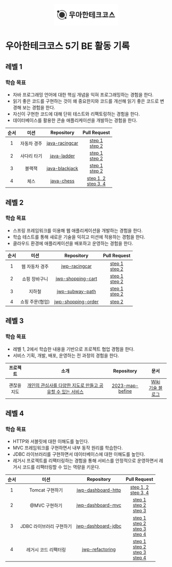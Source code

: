 <p align="center">
    <img src="./docs/woowacourse.png" alt="우아한테크코스" width="200px">
</p>

# 우아한테크코스 5기 BE 활동 기록

## 레벨 1

### 학습 목표
- 자바 프로그래밍 언어에 대한 핵심 개념을 익혀 프로그래밍하는 경험을 한다.
- 읽기 좋은 코드를 구현하는 것이 왜 중요한지와 코드를 개선해 읽기 좋은 코드로 변경해 보는 경험을 한다. 
- 자신이 구현한 코드에 대해 단위 테스트와 리팩토링하는 경험을 한다.
- 데이터베이스를 활용한 콘솔 애플리케이션을 개발하는 경험을 한다.

| <center> 순서 </center> | <center> 미션 </center>     | <center> Repository </center>                                                                       | <center> Pull Request </center>                                                                                                                           |
|-----------------------|---------------------------|---------------------------------------------------------------------------------|-----------------------------------------------------------------------------------------------------------------------------------------------------------|
| <center> 1 </center>  | <center> 자동차 경주 </center> | <center>[java-racingcar](https://github.com/cpot5620/java-racingcar) </center>  | <center> [step 1](https://github.com/woowacourse/java-racingcar/pull/480) <br> [step 2](https://github.com/woowacourse/java-racingcar/pull/618) </center> | 
| <center> 2 </center>  | <center> 사다리 타기 </center> | <center> [java-ladder](https://github.com/cpot5620/java-ladder) </center>       | <center> [step 1](https://github.com/woowacourse/java-ladder/pull/85) <br> [step 2](https://github.com/woowacourse/java-ladder/pull/184) </center>        |
| <center> 3 </center>  | <center> 블랙잭 </center>    | <center> [java-blackjack](https://github.com/cpot5620/java-blackjack) </center> | <center> [step 1](https://github.com/woowacourse/java-blackjack/pull/399) <br> [step 2](https://github.com/woowacourse/java-blackjack/pull/487) </center> |
| <center> 4 </center>  | <center> 체스 </center>     | <center> [java-chess](https://github.com/cpot5620/java-chess) </center>         | <center> [step 1, 2](https://github.com/woowacourse/java-chess/pull/494) <br> [step 3, 4](https://github.com/woowacourse/java-chess/pull/570) </center>   |

## 레벨 2

### 학습 목표
- 스프링 프레임워크를 이용해 웹 애플리케이션을 개발하는 경험을 한다.
- 학습 테스트를 통해 새로운 기술을 익히고 미션에 적용하는 경험을 한다.
- 클라우드 환경에 애플리케이션을 배포하고 운영하는 경험을 한다.

| <center> 순서 </center> | <center> 미션 </center>        | <center> Repository </center>                                                                    | <center> Pull Request </center>                                                                                                                                 |
|-----------------------|------------------------------|-----------------------------------------------------------------------------------------|-----------------------------------------------------------------------------------------------------------------------------------------------------------------|
| <center> 1 </center>  | <center> 웹 자동차 경주 </center>  | <center> [jwp-racingcar](https://github.com/cpot5620/jwp-racingcar) </center>           | <center> [step 1](https://github.com/woowacourse/jwp-racingcar/pull/70) <br> [step 2](https://github.com/woowacourse/jwp-racingcar/pull/155) </center>          | 
| <center> 2 </center>  | <center> 쇼핑 장바구니 </center>   | <center> [jwp-shopping-cart](https://github.com/cpot5620/jwp-shopping-cart) </center>   | <center> [step 1](https://github.com/woowacourse/jwp-shopping-cart/pull/260) <br> [step 2](https://github.com/woowacourse/jwp-shopping-cart/pull/312) </center> |
| <center> 3 </center>  | <center> 지하철 </center>       | <center> [jwp-subway-path](https://github.com/cpot5620/jwp-subway-path) </center>       | <center> [step 1](https://github.com/woowacourse/jwp-subway-path/pull/83) <br> [step 2](https://github.com/woowacourse/jwp-subway-path/pull/133) </center>      |
| <center> 4 </center>  | <center> 쇼핑 주문(협업) </center> | <center> [jwp-shopping-order](https://github.com/cpot5620/jwp-shopping-order) </center> | <center> [step 2](https://github.com/woowacourse/jwp-shopping-order/pull/57) </center>                                                                          |

## 레벨 3

### 학습 목표
- 레벨 1, 2에서 학습한 내용을 기반으로 프로젝트 협업 경험을 한다.
- 서비스 기획, 개발, 배포, 운영하는 전 과정의 경험을 한다.

| <center> 프로젝트 </center>      | <center> 소개 </center>                                | <center> Repository </center>                                                              | <center> 문서 </center>                                                                                |
|------------------------------|------------------------------------------------------|--------------------------------------------------------------------------------------------|------------------------------------------------------------------------------------------------------|
| <center> 괜찮을지도 </center>     | <center> [개인의 관심사를 다양한 지도로 만들고 공유할 수 있는 서비스](https://mapbefine.com/) </center> | <center> [2023-map-befine](https://github.com/woowacourse-teams/2023-map-befine) </center> | <center> [Wiki](https://github.com/woowacourse-teams/2023-map-befine/wiki) <br> [기술 블로그](https://map-befine-official.github.io/) </center> | 

## 레벨 4

### 학습 목표
- HTTP와 서블릿에 대한 이해도를 높인다.
- MVC 프레임워크를 구현하면서 내부 동작 원리를 학습한다.
- JDBC 라이브러리를 구현하면서 데이터베이스에 대한 이해도를 높인다.
- 레거시 프로젝트를 리팩터링하는 경험을 통해 서비스를 안정적으로 운영하면서 레거시 코드를 리팩터링할 수 있는 역량을 키운다.

| <center> 순서 </center> | <center> 미션 </center>              | <center> Repository </center>                                                           | <center> Pull Request </center>                                                                                                                                                                                                                                                                                       |
|-----------------------|------------------------------------|-----------------------------------------------------------------------------------------|-----------------------------------------------------------------------------------------------------------------------------------------------------------------------------------------------------------------------------------------------------------------------------------------------------------------------|
| <center> 1 </center>  | <center> Tomcat 구현하기 </center>     | <center> [jwp-dashboard-http](https://github.com/cpot5620/jwp-dashboard-http) </center>     | <center> [step 1, 2](https://github.com/woowacourse/jwp-dashboard-http/pull/349) <br> [step 3, 4](https://github.com/woowacourse/jwp-dashboard-http/pull/445) </center>                                                                                                                                               | 
| <center> 2 </center>  | <center> @MVC 구현하기 </center>       | <center> [jwp-dashboard-mvc](https://github.com/cpot5620/jwp-dashboard-mvc) </center>   | <center> [step 1](https://github.com/woowacourse/jwp-dashboard-mvc/pull/421) <br> [step 2](https://github.com/woowacourse/jwp-dashboard-mvc/pull/483) <br> [step 3](https://github.com/woowacourse/jwp-dashboard-mvc/pull/584) </center>                                                                              |
| <center> 3 </center>  | <center> JDBC 라이브러리 구현하기 </center> | <center> [jwp-dashboard-jdbc](https://github.com/cpot5620/jwp-dashboard-jdbc) </center> | <center> [step 1](https://github.com/woowacourse/jwp-dashboard-jdbc/pull/271) <br> [step 2](https://github.com/woowacourse/jwp-dashboard-jdbc/pull/367) <br> [step 3](https://github.com/woowacourse/jwp-dashboard-jdbc/pull/435) <br> [step 4](https://github.com/woowacourse/jwp-dashboard-jdbc/pull/516) </center> |
| <center> 4 </center>  | <center> 레거시 코드 리팩터링 </center>     | <center> [jwp-refactoring](https://github.com/cpot5620/jwp-refactoring) </center>       | <center> [step 1](https://github.com/woowacourse/jwp-refactoring/pull/469) <br> [step 2](https://github.com/woowacourse/jwp-refactoring/pull/567) <br> [step 3](https://github.com/woowacourse/jwp-refactoring/pull/644) <br> [step 4](https://github.com/woowacourse/jwp-refactoring/pull/754) </center>                                                                                                                                                                                  |

